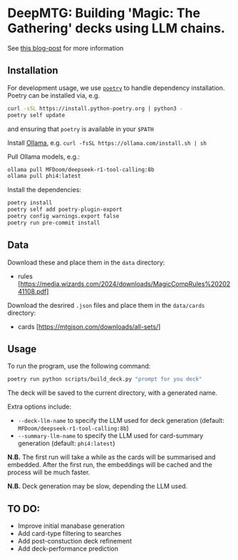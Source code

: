 # DeepMTG: Building 'Magic: The Gathering' decks using LLM chains.

See [this blog-post](https://gilesstrong.github.io/website/ai/llms/nlp/fun/2025/02/17/Making-Magic.html) for more information

## Installation

For development usage, we use [`poetry`](https://python-poetry.org/docs/#installing-with-the-official-installer) to handle dependency installation.
Poetry can be installed via, e.g.

```bash
curl -sSL https://install.python-poetry.org | python3 -
poetry self update
```

and ensuring that `poetry` is available in your `$PATH`

Install [Ollama](https://ollama.com/), e.g. `curl -fsSL https://ollama.com/install.sh | sh`

Pull Ollama models, e.g.:

```bash
ollama pull MFDoom/deepseek-r1-tool-calling:8b
ollama pull phi4:latest
```

Install the dependencies:

```bash
poetry install
poetry self add poetry-plugin-export
poetry config warnings.export false
poetry run pre-commit install
```


## Data

Download these and place them in the `data` directory:

- rules [https://media.wizards.com/2024/downloads/MagicCompRules%2020241108.pdf]

Download the desrired `.json` files and place them in the `data/cards` directory:

- cards [https://mtgjson.com/downloads/all-sets/]

## Usage

To run the program, use the following command:

```bash
poetry run python scripts/build_deck.py "prompt for you deck"
```

The deck will be saved to the current directory, with a generated name.

Extra options include:

- `--deck-llm-name` to specify the LLM used for deck generation (default: `MFDoom/deepseek-r1-tool-calling:8b`)
- `--summary-llm-name` to specify the LLM used for card-summary generation (default: `phi4:latest`)

**N.B.** The first run will take a while as the cards will be summarised and embedded. After the first run, the embeddings will be cached and the process will be much faster.

**N.B.** Deck generation may be slow, depending the LLM used.

## TO DO:

- Improve initial manabase generation
- Add card-type filtering to searches
- Add post-constuction deck refinement
- Add deck-performance prediction
